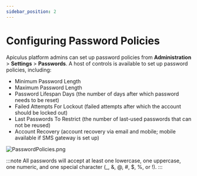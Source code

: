```yaml
---
sidebar_position: 2
---
```

# Configuring Password Policies
Apiculus platform admins can set up password policies from **Administration** > **Settings** >  **Passwords**. A host of controls is available to set up password policies, including:

- Minimum Password Length 
- Maximum Password Length 
- Password Lifespan Days (the number of days after which password needs to be reset)
- Failed Attempts For Lockout  (failed attempts after which the account should be locked out)
- Last Passwords To Restrict (the number of last-used passwords that can not be reused)
- Account Recovery (account recovery via email and mobile; mobile available if SMS gateway is set up)

![PasswordPolicies.png](img/PasswordPolicies.png)

:::note 
All passwords will accept at least one lowercase, one uppercase, one numeric, and one special character (_, &, @, #, $, %, or !).
:::
